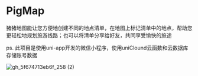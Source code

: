 # PigMap
猪猪地图能让您方便地创建不同的地点清单，在地图上标记清单中的地点，帮助您更轻松地规划旅游线路；也可以将清单分享给好友，共同享受愉快的旅途

ps. 此项目是使用uni-app开发的微信小程序，使用uniClound云函数和云数据库存储账号数据

![gh_5f674713eb6f_258 (2)](https://github.com/WBBB0730/PigMap/assets/96620690/f35811a5-55e4-4ae6-b33e-ae353bb39c13)
